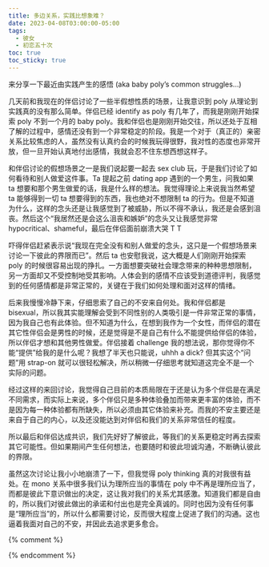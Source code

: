 ```yaml
---
title: 多边关系，实践比想象难？
date: 2023-04-08T03:00:00-05:00
tags:
  - 彼女
  - 初恋五十次
toc: true
toc_sticky: true
---
```


来分享一下最近由实践产生的感悟 (aka baby poly’s common struggles…)
<!--more-->

几天前和我现在的伴侣讨论了一些半假想性质的场景，让我意识到 poly 从理论到实践真的没有那么简单。伴侣已经 identify as poly 有几年了，而我是刚刚开始探索 poly 不到一个月的 baby poly。我和伴侣也是刚刚开始交往，所以还处于互相了解的过程中，感情还没有到一个非常稳定的阶段。我是一个对于（真正的）亲密关系比较焦虑的人，虽然没有认真约会的时候我玩得很野，我对性的态度也非常开放，但一旦开始认真地付出感情，我就会忍不住东想西想这样子。

和伴侣讨论的假想场景之一是我们说起要一起去 sex club 玩，于是我们讨论了如何看待和别人做爱这件事。Ta 提起之前 dating app 遇到的一个男生，问我如果 ta 想要和那个男生做爱的话，我是什么样的想法。我觉得理论上来说我当然希望 ta 能够得到一切 ta 想要得到的东西，我也绝对不想限制 ta 的行为。但是不知道为什么，这样的念头还是让我感觉到了被威胁，所以不得不承认，我还是会感到沮丧。然后这个“我居然还是会这么沮丧和嫉妒”的念头又让我感觉非常 hypocritical、shameful，最后在伴侣面前崩溃大哭 T T

吓得伴侣赶紧表示说“我现在完全没有和别人做爱的念头，这只是一个假想场景来讨论一下彼此的界限而已”。然后 ta 也安慰我说，这大概是人们刚刚开始探索 poly 的时候很容易出现的挣扎。一方面想要突破社会理念带来的种种思想限制，另一方面却又不受控制地受其影响。人体会到的感情不应该受到道德评判，我感觉到的任何感情都是非常正常的，关键在于我们如何处理和面对这样的情绪。

后来我慢慢冷静下来，仔细思索了自己的不安来自何处。我和伴侣都是 bisexual，所以我其实能理解会受到不同性别的人类吸引是一件非常正常的事情，因为我自己也有此体验。但不知道为什么，在想到我作为一个女性，而伴侣的潜在其它性伴侣会是男性的时候，还是觉得是不是自己有什么不能提供给伴侣的体验，所以伴侣才想和其他男性做爱。伴侣接着 challenge 我的想法说，那你觉得你不能“提供”给我的是什么呢？我想了半天也只能说，uhhh a dick? 但其实这个“问题”用 strap-on 就可以很轻松解决，所以稍微一仔细思考就知道这完全不是一个实际的问题。

经过这样的来回讨论，我觉得自己目前的本质局限在于还是认为多个伴侣是在满足不同需求，而实际上来说，多个伴侣只是多种体验叠加而带来更丰富的体验，而不是因为每一种体验都有所缺失，所以必须由其它体验来补充。而我的不安主要还是来自于自己的内心，以及还没能达到对伴侣和我们的关系非常信任的程度。

所以最后和伴侣达成共识，我们先好好了解彼此，等我们的关系更稳定时再去探索其它可能性。但如果期间产生任何想法，也要随时和彼此坦诚沟通，不断确认彼此的界限。

虽然这次讨论让我小小地崩溃了一下，但我觉得 poly thinking 真的对我很有益处。在 mono 关系中很多我们认为理所应当的事情在 poly 中不再是理所应当了，而都是彼此下意识做出的决定，这让我对我们的关系尤其感激。知道我们都是自由的，所以我们对彼此做出的承诺和付出也是完全真诚的。同时也因为没有任何事是“理所应当”的，所以什么都需要讨论，反而很大程度上促进了我们的沟通。这也逼着我面对自己的不安，并因此去追求更多愈合。


{% comment %}



{% endcomment %}
